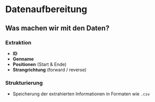 # Datenaufbereitung

## Was machen wir mit den Daten?

### Extraktion

- **ID**
- **Genname**
- **Positionen** (Start & Ende)
- **Strangrichtung** (forward / reverse)

### Strukturierung

- Speicherung der extrahierten Informationen in Formaten wie `.csv`
